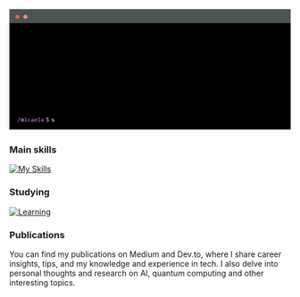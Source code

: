 <!--
-->

<center>
  <img src="./assets/about_me_terminal.gif" alt="About Me Terminal GIF"/>
</center>

<!--
     My mission, because I'm a superhero!
-->
<!--
     This is the list of my skills and tools I am studying!
-->
### Main skills
[![My Skills](https://skillicons.dev/icons?i=py,regex,github,git,mongodb,mysql,eclipse,java,spring,js,nodejs,react,express,jest,jenkins,cpp,cs,dotnet,html,css,bootstrap,pug,php,androidstudio,blender,ps,notion)](https://skillicons.dev)

### Studying
[![Learning](https://skillicons.dev/icons?i=aws,azure,ruby)](https://skillicons.dev)

<!--
     I also have my own blog with useful information, check it out ^^
-->

### Publications


You can find my publications on Medium and Dev.to, where I share career insights, tips, and my knowledge and experience in tech.
I also delve into personal thoughts and research on AI, quantum computing and other interesting topics.

<!--
Check out my latest post 👇  


-->



<!--
     Thanks for being my guest <3
-->
